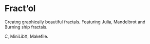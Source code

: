 # Fract’ol

Creatng graphically beautiful fractals. Featuring Julia, Mandelbrot and Burning ship fractals.

C, MiniLibX, Makefile.
